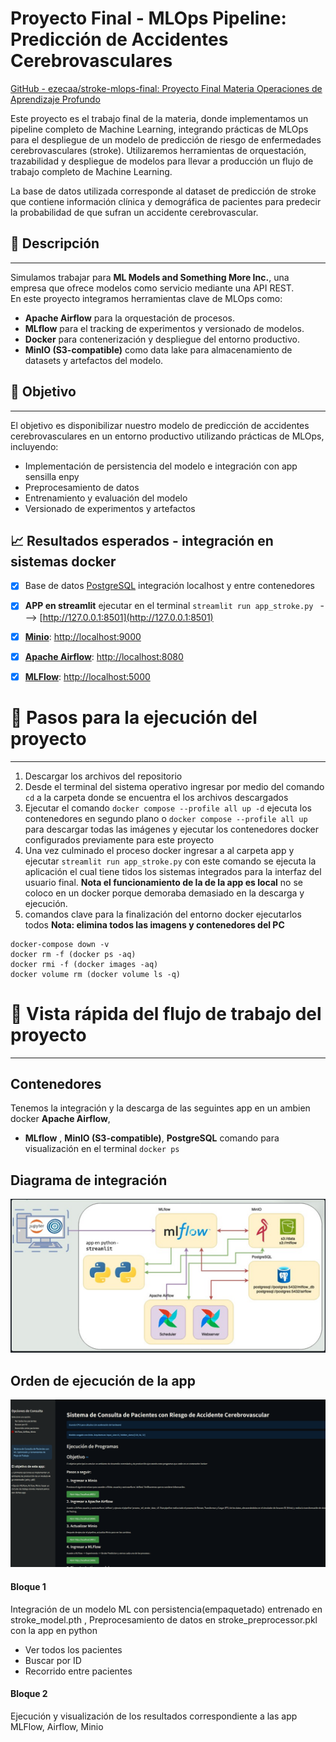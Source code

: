 # Proyecto Final - MLOps Pipeline: Predicción de Accidentes Cerebrovasculares




[GitHub - ezecaa/stroke-mlops-final: Proyecto Final Materia Operaciones de Aprendizaje Profundo](https://github.com/ezecaa/stroke-mlops-final)


Este proyecto es el trabajo final de la materia, donde implementamos un pipeline completo de Machine Learning, integrando prácticas de MLOps para el despliegue de un modelo de predicción de riesgo de enfermedades cerebrovasculares (stroke). Utilizaremos herramientas de orquestación, trazabilidad y despliegue de modelos para llevar a producción un flujo de trabajo completo de Machine Learning.

La base de datos utilizada corresponde al dataset de predicción de stroke que contiene información clínica y demográfica de pacientes para predecir la probabilidad de que sufran un accidente cerebrovascular.

## 🧩 Descripción

--- 

Simulamos trabajar para **ML Models and Something More Inc.**, una empresa que ofrece modelos como servicio mediante una API REST.  
En este proyecto integramos herramientas clave de MLOps como:

- **Apache Airflow** para la orquestación de procesos.
- **MLflow** para el tracking de experimentos y versionado de modelos.
- **Docker** para contenerización y despliegue del entorno productivo.
- **MinIO (S3-compatible)** como data lake para almacenamiento de datasets y artefactos del modelo.

## 🎯 Objetivo

--- 

El objetivo es disponibilizar nuestro modelo de predicción de accidentes cerebrovasculares en un entorno productivo utilizando prácticas de MLOps, incluyendo:

- Implementación de persistencia del modelo e integración con app sensilla enpy  
- Preprocesamiento de datos
- Entrenamiento y evaluación del modelo
- Versionado de experimentos y artefactos


📈 Resultados esperados -  integración en sistemas docker 
--- 

- [x] Base de datos [PostgreSQL](https://www.postgresql.org/) integración  localhost y entre contenedores
- [x] **APP en streamlit** ejecutar en el terminal  ` streamlit run app_stroke.py  ` - -->  [http://127.0.0.1:8501](http://127.0.0.1:8501) 
- [x]  **[Minio](https://min.io/)**: [http://localhost:9000](http://localhost:9001/) 
- [x] [**Apache Airflow**](<[Apache Airflow](https://airflow.apache.org/)>): [http://localhost:8080](http://localhost:8080/)  
- [x] [**MLFlow**](<[MLflow](https://mlflow.org/)>): [http://localhost:5000](http://localhost:5000/)  



# 📖 Pasos para la ejecución del proyecto 
--- 

1. Descargar los archivos del repositorio 
2. Desde el terminal del sistema operativo ingresar por medio del comando `cd` a la carpeta donde se encuentra el los archivos descargados 
3. Ejecutar el comando `docker compose --profile all up -d` ejecuta los contenedores en segundo plano o `docker compose --profile all up` para descargar todas las imágenes y ejecutar los contenedores docker configurados previamente para este proyecto 
4. Una vez culminado el proceso docker ingresar a al carpeta app y ejecutar `streamlit run app_stroke.py` con este comando se ejecuta la aplicación el cual tiene tidos los sistemas integrados para la interfaz del usuario final.  **Nota el funcionamiento de la  de la app es local** no se coloco en un docker porque demoraba demasiado en la descarga y ejecución. 
5. comandos clave para la finalización del entorno docker ejecutarlos todos **Nota: elimina todos las imagens y contenedores del PC**
```
docker-compose down -v
docker rm -f (docker ps -aq)
docker rmi -f (docker images -aq)
docker volume rm (docker volume ls -q)
```




#  🤖 Vista rápida del flujo de trabajo del proyecto
---

## Contenedores 
 Tenemos la integración y la descarga de las seguintes app en un ambien docker **Apache Airflow**, 
- **MLflow** , **MinIO (S3-compatible)**, **PostgreSQL** comando para visualización en el terminal `docker ps` 




## Diagrama de integración 

![](attachmentMD/Pasted%20image%2020250503143018.png)

## Orden de ejecución de la app

![](attachmentMD/Pasted%20image%2020250503143404.png)

#### Bloque 1 
Integración de un modelo ML con persistencia(empaquetado) entrenado en stroke_model.pth , Preprocesamiento de datos en stroke_preprocessor.pkl con la app en python 

- Ver todos los pacientes
- Buscar por ID
- Recorrido entre pacientes
#### Bloque 2
Ejecución y visualización de los resultados correspondiente a las app MLFlow, Airflow, Minio
